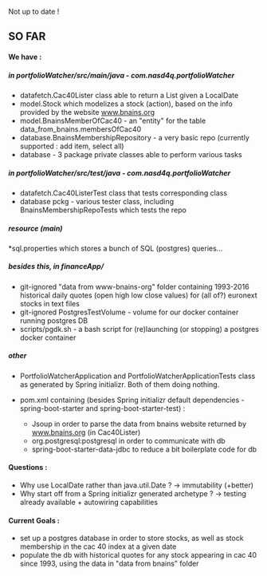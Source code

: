 Not up to date !

## SO FAR

#### We have :

##### in portfolioWatcher/src/main/java - com.nasd4q.portfolioWatcher

* datafetch.Cac40Lister class able to return a List<Stock> given a LocalDate 
* model.Stock which modelizes a stock (action), based on the info 
provided by the website www.bnains.org
* model.BnainsMemberOfCac40 - an "entity" for the table data_from_bnains.membersOfCac40
* database.BnainsMembershipRepository - a very basic repo (currently supported : add item, select all)
* database - 3 package private classes able to perform various tasks

##### in portfolioWatcher/src/test/java - com.nasd4q.portfolioWatcher
* datafetch.Cac40ListerTest class that tests corresponding class
* database pckg - various tester class, including BnainsMembershipRepoTests which tests the repo

##### resource (main)
*sql.properties which stores a bunch of SQL (postgres) queries...

##### besides this, in financeApp/
* git-ignored "data from www-bnains-org" folder containing 1993-2016 historical daily
quotes (open high low close values) for (all of?) euronext stocks in text files
* git-ignored PostgresTestVolume - volume for our docker container running postgres DB
* scripts/pgdk.sh - a bash script for (re)launching (or stopping) a postgres docker container

##### other
* PortfolioWatcherApplication and PortfolioWatcherApplicationTests class
as generated by Spring initializr. Both of them doing nothing.

* pom.xml containing (besides Spring initializr default dependencies -
spring-boot-starter and spring-boot-starter-test) : 
    - Jsoup in order to parse the data from bnains website
    returned by www.bnains.org (in Cac40Lister)
    - org.postgresql:postgresql in order to communicate with db
    - spring-boot-starter-data-jdbc to reduce a bit boilerplate code for db

#### Questions : 
* Why use LocalDate rather than java.util.Date ? 
    -> immutability (+better)
* Why start off from a Spring initializr generated archetype ?
    -> testing already available + autowiring capabilities

#### Current Goals :
* set up a postgres database in order to store stocks, as well as stock membership 
in the cac 40 index at a given date
* populate the db with historical quotes for any stock appearing in cac 40 since 1993, 
using the data in "data from bnains" folder

